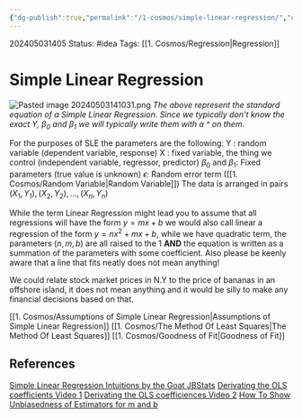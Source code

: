 ```yaml
---
{"dg-publish":true,"permalink":"/1-cosmos/simple-linear-regression/","created":"2024-08-31T23:47:13.585-04:00","updated":"2024-05-20T21:41:32.760-04:00"}
---
```


202405031405
Status: #idea
Tags: [[1. Cosmos/Regression\|Regression]]
# Simple Linear Regression
![Pasted image 20240503141031.png](/img/user/3.%20Black%20Holes/Files/Pasted%20image%2020240503141031.png)
*The above represent the standard equation of a Simple Linear Regression. Since we typically don't know the exact Y, $\beta_0$ and $\beta_1$ we will typically write them with a ^ on them.*

For the purposes of SLE the parameters are the following:
Y : random variable (dependent variable, response)
X : fixed variable, the thing we control (independent variable, regressor, predictor)
$\beta_0$ and $\beta_1$: Fixed parameters (true value is unknown)
$\epsilon$: Random error term ([[1. Cosmos/Random Variable\|Random Variable]])
The data is arranged in pairs $(X_1, Y_1), (X_2, Y_2), \dots, (X_n, Y_n)$


While the term Linear Regression might lead you to assume that all regressions will have the form $y=mx+b$ we would also call linear a regression of the form $y=nx^2+mx+b$, while we have quadratic term, the parameters ($n,m,b$) are all raised to the $1$ **AND** the equation is written as a summation of the parameters with some coefficient. Also please be keenly aware that a line that fits neatly does not mean anything!

We could relate stock market prices in N.Y to the price of bananas in an offshore island, it does not mean anything and it would be silly to make any financial decisions based on that.

[[1. Cosmos/Assumptions of Simple Linear Regression\|Assumptions of Simple Linear Regression]]
[[1. Cosmos/The Method Of Least Squares\|The Method Of Least Squares]]
[[1. Cosmos/Goodness of Fit\|Goodness of Fit]]

## References
[Simple Linear Regression Intuitions by the Goat JBStats](https://www.youtube.com/watch?v=KsVBBJRb9TE&list=PLvxOuBpazmsND0vmkP1ECjTloiVz-pXla)
[Derivating the OLS coefficients Video 1](https://www.youtube.com/watch?v=jqoHefiIf9U)
[Derivating the OLS coefficiences Video 2](https://www.youtube.com/watch?v=jqoHefiIf9U)
[How To Show Unbiasedness of Estimators for m and b](https://www.youtube.com/watch?v=5tMMESxjDBg)


